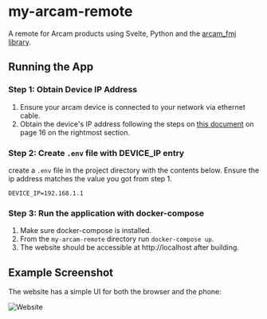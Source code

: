 # my-arcam-remote
A remote for Arcam products using Svelte, Python and the
 [arcam_fmj library](https://github.com/elupus/arcam_fmj/).

## Running the App
### Step 1: Obtain Device IP Address
1. Ensure your arcam device is connected to your network via ethernet
 cable.
1. Obtain the device's IP address following the steps on
 [this document](https://www.arcam.co.uk/ugc/tor/SA10/User%20Manual/DISPLAY_SH295_EN-FR-DE-NL-ES-RU-IT-CN_Issue4_300120.pdf)
 on page 16 on the rightmost section.

### Step 2: Create `.env` file with DEVICE_IP entry
create a `.env` file in the project directory with the contents below. Ensure
 the ip address matches the value you got from step 1.
```
DEVICE_IP=192.168.1.1
```

### Step 3: Run the application with docker-compose
1. Make sure docker-compose is installed.
1. From the `my-arcam-remote` directory run `docker-compose up`.
1. The website should be accessible at http://localhost after building. 
 
## Example Screenshot
The website has a simple UI for both the browser and the phone:

![Website](https://user-images.githubusercontent.com/36345325/130171453-d0aabb35-3e3e-46e3-9567-1ee3f0329c10.png)

